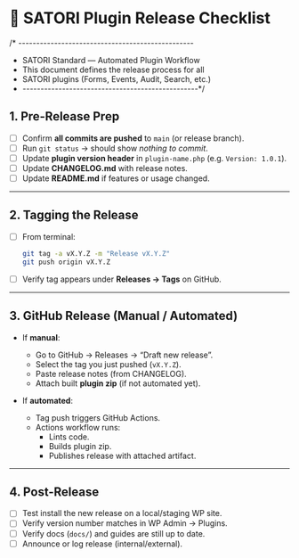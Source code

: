 # 🚀 SATORI Plugin Release Checklist

/* -------------------------------------------------
 * SATORI Standard — Automated Plugin Workflow
 * This document defines the release process for all
 * SATORI plugins (Forms, Events, Audit, Search, etc.)
 * -------------------------------------------------*/

## 1. Pre-Release Prep
- [ ] Confirm **all commits are pushed** to `main` (or release branch).
- [ ] Run `git status` → should show *nothing to commit*.
- [ ] Update **plugin version header** in `plugin-name.php` (e.g. `Version: 1.0.1`).
- [ ] Update **CHANGELOG.md** with release notes.
- [ ] Update **README.md** if features or usage changed.

---

## 2. Tagging the Release
- [ ] From terminal:
  ```bash
  git tag -a vX.Y.Z -m "Release vX.Y.Z"
  git push origin vX.Y.Z
  ```
- [ ] Verify tag appears under **Releases → Tags** on GitHub.

---

## 3. GitHub Release (Manual / Automated)
- If **manual**:
  - Go to GitHub → Releases → “Draft new release”.
  - Select the tag you just pushed (`vX.Y.Z`).
  - Paste release notes (from CHANGELOG).
  - Attach built **plugin zip** (if not automated yet).

- If **automated**:
  - Tag push triggers GitHub Actions.
  - Actions workflow runs:
    - Lints code.
    - Builds plugin zip.
    - Publishes release with attached artifact.

---

## 4. Post-Release
- [ ] Test install the new release on a local/staging WP site.
- [ ] Verify version number matches in WP Admin → Plugins.
- [ ] Verify docs (`docs/`) and guides are still up to date.
- [ ] Announce or log release (internal/external).
